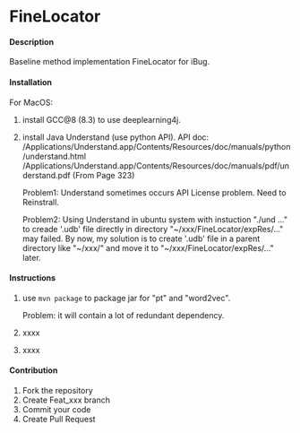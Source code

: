# FineLocator

#### Description

Baseline method implementation FineLocator for iBug.

#### Installation

For MacOS:
1. install GCC@8 (8.3) to use deeplearning4j.

2. install Java Understand (use python API).
   API doc: 
   /Applications/Understand.app/Contents/Resources/doc/manuals/python/understand.html
   /Applications/Understand.app/Contents/Resources/doc/manuals/pdf/understand.pdf  (From Page 323)
   
   Problem1: Understand sometimes occurs API License problem. Need to Reinstrall.
   
   Problem2: Using Understand in ubuntu system with instuction "./und …" to creade '.udb' file directly in directory "~/xxx/FineLocator/expRes/…" may failed. By now, my solution is to create '.udb' file in a parent directory like "~/xxx/" and move it to "~/xxx/FineLocator/expRes/…" later.

#### Instructions

1. use `mvn package` to package jar for "pt" and "word2vec".

   Problem: it will contain a lot of redundant dependency.

2. xxxx

3. xxxx

#### Contribution

1. Fork the repository
2. Create Feat_xxx branch
3. Commit your code
4. Create Pull Request